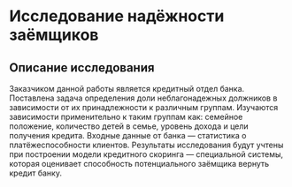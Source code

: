# Исследование надёжности заёмщиков
## Описание исследования
Заказчиком данной работы является кредитный отдел банка. Поставлена задача определения доли неблагонадежных должников в зависимости от их принадлежности к различным группам. Изучаются зависимости применительно к таким группам как: семейное положение, количество детей в семье, уровень дохода и цели получения кредита. Входные данные от банка — статистика о платёжеспособности клиентов. Результаты исследования будут учтены при построении модели кредитного скоринга — специальной системы, которая оценивает способность потенциального заёмщика вернуть кредит банку.
